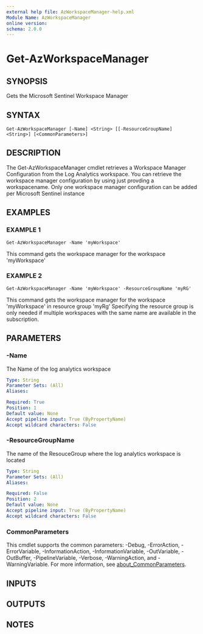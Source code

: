 ```yaml
---
external help file: AzWorkspaceManager-help.xml
Module Name: AzWorkspaceManager
online version:
schema: 2.0.0
---
```


# Get-AzWorkspaceManager

## SYNOPSIS
Gets the Microsoft Sentinel Workspace Manager

## SYNTAX

```
Get-AzWorkspaceManager [-Name] <String> [[-ResourceGroupName] <String>] [<CommonParameters>]
```

## DESCRIPTION
The Get-AzWorkspaceManager cmdlet retrieves a Workspace Manager Configuration from the Log Analytics workspace.
You can retrieve the workspace manager configuration by using just provding a workspacename.
Only one workspace manager configuration can be added per Microsoft Sentinel instance

## EXAMPLES

### EXAMPLE 1
```
Get-AzWorkspaceManager -Name 'myWorkspace'
```

This command gets the workspace manager for the workspace 'myWorkspace'

### EXAMPLE 2
```
Get-AzWorkspaceManager -Name 'myWorkspace' -ResourceGroupName 'myRG'
```

This command gets the workspace manager for the workspace 'myWorkspace' in resource group 'myRg'
Specifying the resource group is only needed if multiple workspaces with the same name are available in the subscription.

## PARAMETERS

### -Name
The Name of the log analytics workspace

```yaml
Type: String
Parameter Sets: (All)
Aliases:

Required: True
Position: 1
Default value: None
Accept pipeline input: True (ByPropertyName)
Accept wildcard characters: False
```

### -ResourceGroupName
The name of the ResouceGroup where the log analytics workspace is located

```yaml
Type: String
Parameter Sets: (All)
Aliases:

Required: False
Position: 2
Default value: None
Accept pipeline input: True (ByPropertyName)
Accept wildcard characters: False
```

### CommonParameters
This cmdlet supports the common parameters: -Debug, -ErrorAction, -ErrorVariable, -InformationAction, -InformationVariable, -OutVariable, -OutBuffer, -PipelineVariable, -Verbose, -WarningAction, and -WarningVariable. For more information, see [about_CommonParameters](http://go.microsoft.com/fwlink/?LinkID=113216).

## INPUTS

## OUTPUTS

## NOTES
